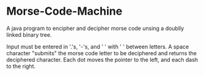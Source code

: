 # Morse-Code-Machine
A java program to encipher and decipher morse code unsing a doublly linked binary tree.

Input must be entered in '.'s, '-'s, and ' ' with ' ' between letters. A space character "submits" the morse code letter to be deciphered and returns the deciphered character.
Each dot moves the pointer to the left, and each dash to the right.
